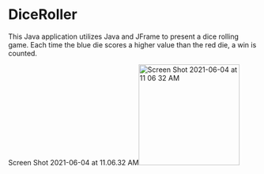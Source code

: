# DiceRoller

This Java application utilizes Java and JFrame to present a dice rolling game. Each time the blue die scores a higher value than the red die, a win is counted.

Screen Shot 2021-06-04 at 11.06.32 AM<img width="204" alt="Screen Shot 2021-06-04 at 11 06 32 AM" src="https://user-images.githubusercontent.com/79879438/120823147-20d19500-c525-11eb-9887-424f6459b3b2.png">
